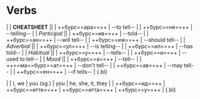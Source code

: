 # Verbs

|
| **CHEATSHEET** ||
| ++бурс==ара==++ | --to tell-- |
| ++бурс==не==++ | --telling-- |
| _Participal_ ||
| ++бурс==ив==++ | --told-- |
| ++бурс==ан==++ | --will tell-- |
| ++бурс==иж==++ | --should tell-- |
| _Adverbial_ ||
| ++бурс==ул==++ | --is telling-- |
| ++бурс==ил==++ | --has told-- |
| _Habitual_ ||
| ++бурс==у==++ | --tells-- |
| ++бурс==и==++ | --used to tell-- |
| _Mood_ ||
| ++бурс==а==++ | --tell-- |
| ++==ма==бурс==ат==++ | --don't tell-- |
| ++бурс==ав==++ | --may tell-- |
| ++бурс==ен==++ | --if tells-- |
{.bl}

|
| I, we | you (sg.) | you | he, she, it, they |
| ++бурс==ид==++ | ++бурс==итте==++ | ++бурс==итта==++ | ++бурс==у==++ |
{.bl}
